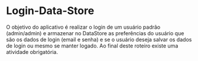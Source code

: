 # Login-Data-Store
O objetivo do aplicativo é realizar o login de um usuário padrão (admin/admin) e armazenar no DataStore as preferências do  usuário que são os dados de login (email e senha) e se o usuário deseja salvar os dados de login ou mesmo se manter logado.  Ao final deste roteiro existe uma atividade obrigatória.
